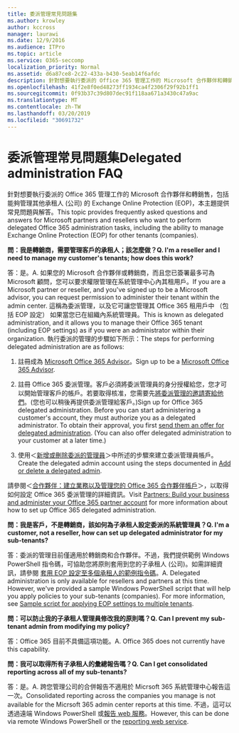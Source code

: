 ```yaml
---
title: 委派管理常見問題集
ms.author: krowley
author: kccross
manager: laurawi
ms.date: 12/9/2016
ms.audience: ITPro
ms.topic: article
ms.service: O365-seccomp
localization_priority: Normal
ms.assetid: d6a87ce8-2c22-433a-b430-5eab14f6afdc
description: 針對想要執行委派的 Office 365 管理工作的 Microsoft 合作夥伴和轉銷售，包括能夠管理其他承租人 (公司) 的 Exchange Online Protection (EOP)，本主題提供常見問題與解答。
ms.openlocfilehash: 41f2e8f0ed48273ff1934ca4f2306f29f92b1ff1
ms.sourcegitcommit: 0f93b37c39d807dec91f118aa671a3430c47a9ac
ms.translationtype: MT
ms.contentlocale: zh-TW
ms.lasthandoff: 03/20/2019
ms.locfileid: "30691732"
---
```

# <a name="delegated-administration-faq"></a><span data-ttu-id="ca3ab-103">委派管理常見問題集</span><span class="sxs-lookup"><span data-stu-id="ca3ab-103">Delegated administration FAQ</span></span>

<span data-ttu-id="ca3ab-104">針對想要執行委派的 Office 365 管理工作的 Microsoft 合作夥伴和轉銷售，包括能夠管理其他承租人 (公司) 的 Exchange Online Protection (EOP)，本主題提供常見問題與解答。</span><span class="sxs-lookup"><span data-stu-id="ca3ab-104">This topic provides frequently asked questions and answers for Microsoft partners and resellers who want to perform delegated Office 365 administration tasks, including the ability to manage Exchange Online Protection (EOP) for other tenants (companies).</span></span>
  
 <span data-ttu-id="ca3ab-105">**問：我是轉銷商，需要管理客戶的承租人；該怎麼做？**</span><span class="sxs-lookup"><span data-stu-id="ca3ab-105">**Q. I'm a reseller and I need to manage my customer's tenants; how does this work?**</span></span>
  
<span data-ttu-id="ca3ab-106">答：是。</span><span class="sxs-lookup"><span data-stu-id="ca3ab-106">A.</span></span> <span data-ttu-id="ca3ab-107">如果您的 Microsoft 合作夥伴或轉銷商，而且您已簽署最多可為 Microsoft 顧問，您可以要求權限管理在系統管理中心內其租用戶。</span><span class="sxs-lookup"><span data-stu-id="ca3ab-107">If you are a Microsoft partner or reseller, and you've signed up to be a Microsoft advisor, you can request permission to administer their tenant within the admin center.</span></span> <span data-ttu-id="ca3ab-108">這稱為委派管理，以及它可讓您管理其 Office 365 租用戶中 （包括 EOP 設定） 如果當您已在組織內系統管理員。</span><span class="sxs-lookup"><span data-stu-id="ca3ab-108">This is known as delegated administration, and it allows you to manage their Office 365 tenant (including EOP settings) as if you were an administrator within their organization.</span></span> <span data-ttu-id="ca3ab-109">執行委派的管理的步驟如下所示：</span><span class="sxs-lookup"><span data-stu-id="ca3ab-109">The steps for performing delegated administration are as follows:</span></span>
  
1. <span data-ttu-id="ca3ab-110">註冊成為 [Microsoft Office 365 Advisor](https://aka.ms/cloudbenefits)。</span><span class="sxs-lookup"><span data-stu-id="ca3ab-110">Sign up to be a [Microsoft Office 365 Advisor](https://aka.ms/cloudbenefits).</span></span>
    
2. <span data-ttu-id="ca3ab-p102">註冊 Office 365 委派管理。客戶必須將委派管理員的身分授權給您，您才可以開始管理客戶的帳戶。若要取得核准，您需要先[將委派管理的邀請寄給他們](https://go.microsoft.com/fwlink/?LinkId=396829)。(您也可以稍後再提供委派管理給客戶。)</span><span class="sxs-lookup"><span data-stu-id="ca3ab-p102">Sign up for Office 365 delegated administration. Before you can start administering a customer's account, they must authorize you as a delegated administrator. To obtain their approval, you first [send them an offer for delegated administration](https://go.microsoft.com/fwlink/?LinkId=396829). (You can also offer delegated administration to your customer at a later time.)</span></span> 
    
3. <span data-ttu-id="ca3ab-115">使用＜[新增或刪除委派的管理員](https://go.microsoft.com/fwlink/?LinkId=396831)＞中所述的步驟來建立委派管理員帳戶。</span><span class="sxs-lookup"><span data-stu-id="ca3ab-115">Create the delegated admin account using the steps documented in [Add or delete a delegated admin](https://go.microsoft.com/fwlink/?LinkId=396831).</span></span>
    
<span data-ttu-id="ca3ab-116">請參閱＜[合作夥伴：建立業務以及管理您的 Office 365 合作夥伴帳戶](https://go.microsoft.com/fwlink/?LinkId=301485)＞，以取得如何設定 Office 365 委派管理的詳細資訊。</span><span class="sxs-lookup"><span data-stu-id="ca3ab-116">Visit [Partners: Build your business and administer your Office 365 partner account](https://go.microsoft.com/fwlink/?LinkId=301485) for more information about how to set up Office 365 delegated administration.</span></span> 
  
 <span data-ttu-id="ca3ab-117">**問：我是客戶，不是轉銷商，該如何為子承租人設定委派的系統管理員？**</span><span class="sxs-lookup"><span data-stu-id="ca3ab-117">**Q. I'm a customer, not a reseller, how can set up delegated administrator for my sub-tenants?**</span></span>
  
<span data-ttu-id="ca3ab-p103">答：委派的管理目前僅適用於轉銷商和合作夥伴。不過，我們提供範例 Windows PowerShell 指令碼，可協助您將原則套用到您的子承租人 (公司)。如需詳細資訊，請參閱 [套用 EOP 設定至多個承租人的範例指令碼](sample-script-for-applying-eop-settings-to-multiple-tenants.md)。</span><span class="sxs-lookup"><span data-stu-id="ca3ab-p103">A. Delegated administration is only available for resellers and partners at this time. However, we've provided a sample Windows PowerShell script that will help you apply policies to your sub-tenants (companies). For more information, see [Sample script for applying EOP settings to multiple tenants](sample-script-for-applying-eop-settings-to-multiple-tenants.md).</span></span>
  
 <span data-ttu-id="ca3ab-122">**問：可以防止我的子承租人管理員修改我的原則嗎？**</span><span class="sxs-lookup"><span data-stu-id="ca3ab-122">**Q. Can I prevent my sub-tenant admin from modifying my policy?**</span></span>
  
<span data-ttu-id="ca3ab-p104">答：Office 365 目前不具備這項功能。</span><span class="sxs-lookup"><span data-stu-id="ca3ab-p104">A. Office 365 does not currently have this capability.</span></span>
  
 <span data-ttu-id="ca3ab-125">**問：我可以取得所有子承租人的彙總報告嗎？**</span><span class="sxs-lookup"><span data-stu-id="ca3ab-125">**Q. Can I get consolidated reporting across all of my sub-tenants?**</span></span>
  
<span data-ttu-id="ca3ab-126">答：是。</span><span class="sxs-lookup"><span data-stu-id="ca3ab-126">A.</span></span> <span data-ttu-id="ca3ab-127">跨您管理公司的合併報告不適用於 Micrsoft 365 系統管理中心報告這一次。</span><span class="sxs-lookup"><span data-stu-id="ca3ab-127">Consolidated reporting across the companies you manage is not available for the Micrsoft 365 admin center reports at this time.</span></span> <span data-ttu-id="ca3ab-128">不過，這可以透過遠端 Windows PowerShell 或[報告 web 服務](https://go.microsoft.com/fwlink/?LinkId=279926)。</span><span class="sxs-lookup"><span data-stu-id="ca3ab-128">However, this can be done via remote Windows PowerShell or the [reporting web service](https://go.microsoft.com/fwlink/?LinkId=279926).</span></span> 
  

